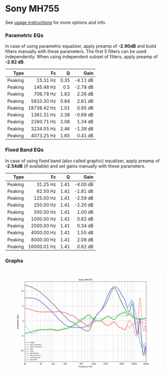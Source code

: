 # Sony MH755
See [usage instructions](https://github.com/jaakkopasanen/AutoEq#usage) for more options and info.

### Parametric EQs
In case of using parametric equalizer, apply preamp of **-2.90dB** and build filters manually
with these parameters. The first 5 filters can be used independently.
When using independent subset of filters, apply preamp of **-2.82 dB**.

| Type    | Fc          |    Q | Gain     |
|--------:|------------:|-----:|---------:|
| Peaking | 15.31 Hz    | 0.35 | -4.11 dB |
| Peaking | 145.48 Hz   | 0.5  | -2.78 dB |
| Peaking | 706.78 Hz   | 1.83 | 2.26 dB  |
| Peaking | 5810.30 Hz  | 0.84 | 2.61 dB  |
| Peaking | 18736.42 Hz | 1.01 | 0.95 dB  |
| Peaking | 1361.31 Hz  | 2.39 | -0.69 dB |
| Peaking | 2260.71 Hz  | 2.08 | 1.34 dB  |
| Peaking | 3234.05 Hz  | 2.46 | -1.39 dB |
| Peaking | 4073.25 Hz  | 1.65 | 0.41 dB  |

### Fixed Band EQs
In case of using fixed band (also called graphic) equalizer, apply preamp of **-2.54dB**
(if available) and set gains manually with these parameters.

| Type    | Fc          |    Q | Gain     |
|--------:|------------:|-----:|---------:|
| Peaking | 31.25 Hz    | 1.41 | -4.00 dB |
| Peaking | 62.50 Hz    | 1.41 | -1.81 dB |
| Peaking | 125.00 Hz   | 1.41 | -2.59 dB |
| Peaking | 250.00 Hz   | 1.41 | -2.20 dB |
| Peaking | 500.00 Hz   | 1.41 | 1.00 dB  |
| Peaking | 1000.00 Hz  | 1.41 | 0.62 dB  |
| Peaking | 2000.00 Hz  | 1.41 | 0.34 dB  |
| Peaking | 4000.00 Hz  | 1.41 | 1.55 dB  |
| Peaking | 8000.00 Hz  | 1.41 | 2.06 dB  |
| Peaking | 16000.01 Hz | 1.41 | 0.62 dB  |

### Graphs
![](./Sony%20MH755.png)